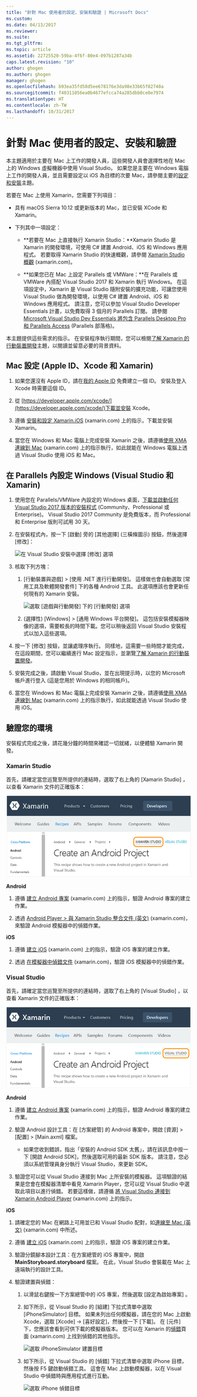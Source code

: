 ```yaml
---
title: "針對 Mac 使用者的設定、安裝和驗證 | Microsoft Docs"
ms.custom: 
ms.date: 04/13/2017
ms.reviewer: 
ms.suite: 
ms.tgt_pltfrm: 
ms.topic: article
ms.assetid: 22725520-59ba-4f6f-80e4-097b1287a34b
caps.latest.revision: "10"
author: ghogen
ms.author: ghogen
manager: ghogen
ms.openlocfilehash: b93ea35fd58d5ee678176e3da98e33b65f82740a
ms.sourcegitcommit: f40311056ea0b4677efcca74a285dbb0ce0e7974
ms.translationtype: HT
ms.contentlocale: zh-TW
ms.lasthandoff: 10/31/2017
---
```

# <a name="setup-install-and-verifications-for-mac-users"></a>針對 Mac 使用者的設定、安裝和驗證
本主題適用於主要在 Mac 上工作的開發人員，這些開發人員會選擇性地在 Mac 上的 Windows 虛擬機器中使用 Visual Studio。 如果您是主要在 Windows 電腦上工作的開發人員，並且需要設定以 iOS 為目標的次要 Mac，請參閱主要的[設定和安裝](../cross-platform/setup-and-install.md)主題。

 若要在 Mac 上使用 Xamarin，您需要下列項目：

-   具有 macOS Sierra 10.12 或更新版本的 Mac，並已安裝 XCode 和 Xamarin。

-   下列其中一項設定：

    -   **若要在 Mac 上直接執行 Xamarin Studio：**Xamarin Studio 是 Xamarin 的開發環境，可使用 C# 建置 Android、iOS 和 Windows 應用程式。  若要取得 Xamarin Studio 的快速概觀，請參閱 [Xamarin Studio 概觀](https://xamarin.com/studio) (xamarin.com)。

    -   **如果您已在 Mac 上設定 Parallels 或 VMWare：**在 Parallels 或 VMWare 內搭配 Visual Studio 2017 和 Xamarin 執行 Windows。  在這項設定中，Xamarin 是 Visual Studio 隨附安裝的擴充功能，可讓您使用 Visual Studio 做為開發環境，以使用 C# 建置 Android、iOS 和 Windows 應用程式。  請注意，您可以參加 Visual Studio Developer Essentials 計畫，以免費取得 3 個月的 Parallels 訂閱。 請參閱 [Microsoft Visual Studio Dev Essentials 將包含 Parallels Desktop Pro 和 Parallels Access](http://blog.parallels.com/blog/2015/11/18/visual-studio-dev-essentials/) (Parallels 部落格)。

 本主題提供這些需求的指示。  在安裝程序執行期間，您可以檢閱[了解 Xamarin 的行動裝置開發](../cross-platform/learn-about-mobile-development-with-xamarin.md)主題，以閱讀並留意必要的背景資料。

##  <a name="mac"></a> Mac 設定 (Apple ID、Xcode 和 Xamarin)

1.  如果您還沒有 Apple ID，請在[我的 Apple ID](https://appleid.apple.com/) 免費建立一個 ID。 安裝及登入 Xcode 時需要這個 ID。

2.  從 [https://developer.apple.com/xcode/](https://developer.apple.com/xcode/)下載並安裝 Xcode。

3.  遵循 [安裝和設定 Xamarin.iOS](http://developer.xamarin.com/guides/ios/getting_started/installation/mac/) (xamarin.com) 上的指示，下載並安裝 Xamarin。

4.  當您在 Windows 和 Mac 電腦上完成安裝 Xamarin 之後，請遵循[使用 XMA 連線到 Mac](http://developer.xamarin.com/guides/ios/getting_started/installation/windows/#Connecting_to_the_Mac_Using_XMA) (xamarin.com) 上的指示執行，如此就能在 Windows 電腦上透過 Visual Studio 使用 iOS 和 Mac。

##  <a name="windows"></a> 在 Parallels 內設定 Windows (Visual Studio 和 Xamarin)

1.  使用您在 Parallels/VMWare 內設定的 Windows 桌面，[下載並啟動任何 Visual Studio 2017 版本的安裝程式](https://www.visualstudio.com/downloads/) (Community、Professional 或 Enterprise)。 Visual Studio 2017 Community 是免費版本，而 Professional 和 Enterprise 版則可試用 30 天。

2.  在安裝程式內，按一下 [啟動] 旁的 [其他選擇] (三橫條圖示) 按鈕，然後選擇 [修改]：  
  
     ![在 Visual Studio 安裝中選擇 [修改] 選項](../cross-platform/media/cross-plat-xamarin-setup-1a.png "跨平台 Xamarin 設定 1")  
  
3.  核取下列方塊：

    1.  [行動裝置與遊戲] > [使用 .NET 進行行動開發]。 這樣做也會自動選取 [常用工具及軟體開發套件] 下的各種 Android 工具。 此選項應該也會更新任何現有的 Xamarin 安裝。  
  
         ![選取 [遊戲與行動開發] 下的 [行動開發] 選項](../cross-platform/media/cross-plat-xamarin-setup-2a.png "跨平台 Xamarin 設定 2")  
  
    2. (選擇性) [Windows] > [通用 Windows 平台開發]。 這包括安裝模擬器映像的選項，需要較長的時間下載。您可以稍後返回 Visual Studio 安裝程式以加入這些選項。  

4.  按一下 [修改] 按鈕，並讓處理序執行。 同樣地，這需要一些時間才能完成，在這段期間，您可以繼續進行 Mac 設定指示，並瀏覽[了解 Xamarin 的行動裝置開發](../cross-platform/learn-about-mobile-development-with-xamarin.md)。

5.  安裝完成之後，請啟動 Visual Studio，並在出現提示時，以您的 Microsoft 帳戶進行登入 (這是您用於 Windows 的相同帳戶)。

6.  當您在 Windows 和 Mac 電腦上完成安裝 Xamarin 之後，請遵循[使用 XMA 連線到 Mac](http://developer.xamarin.com/guides/ios/getting_started/installation/windows/#Connecting_to_the_Mac_Using_XMA) (xamarin.com) 上的指示執行，如此就能透過 Visual Studio 使用 iOS。

##  <a name="verify"></a> 驗證您的環境
 安裝程式完成之後，請花幾分鐘的時間來確認一切就緒，以便體驗 Xamarin 開發。

### <a name="xamarin-studio"></a>Xamarin Studio
 首先，請確定當您巡覽至所提供的連結時，選取了右上角的 [Xamarin Studio]  ，以查看 Xamarin 文件的正確版本：

 ![選取 Xamarin Studio 以查看 Xamarin.com 上的正確文件](../cross-platform/media/crossplat-xamarin-mac-1.png "CrossPlat Xamarin Mac 1")

**Android**

1.  遵循 [建立 Android 專案](http://developer.xamarin.com/recipes/android/general/projects/create_an_android_project/) (xamarin.com) 上的指示，驗證 Android 專案的建立作業。

2.  透過 [Android Player > 與 Xamarin Studio 整合文件 (英文)](https://developer.xamarin.com/guides/android/getting_started/installation/android-player/#Integration_with_Xamarin_Studio) (xamarin.com)，來驗證 Android 模擬器中的偵錯作業。

**iOS**

1.  遵循 [建立 iOS](http://developer.xamarin.com/recipes/ios/general/projects/create_an_ios_project/) (xamarin.com) 上的指示，驗證 iOS 專案的建立作業。

2.  透過 [在模擬器中偵錯文件](https://developer.xamarin.com/guides/ios/deployment,_testing,_and_metrics/debugging_in_xamarin_ios/#Debugging_on_the_Simulator) (xamarin.com)，驗證 iOS 模擬器中的偵錯作業。

### <a name="visual-studio"></a>Visual Studio
 首先，請確定當您巡覽至所提供的連結時，選取了右上角的 [Visual Studio]  ，以查看 Xamarin 文件的正確版本：

 ![選取 Visual Studio 以查看 Xamarin.com 上的正確文件](../cross-platform/media/crossplat-xamarin-mac-2.png "CrossPlat Xamarin Mac 2")

**Android**

1.  遵循 [建立 Android 專案](http://developer.xamarin.com/recipes/android/general/projects/create_an_android_project/) (xamarin.com) 上的指示，驗證 Android 專案的建立作業。

2.  驗證 Android 設計工具：在 [方案總管] 的 Android 專案中，開啟 [資源] > [配置] > [Main.axml] 檔案。

    -   如果您收到錯誤，指出「安裝的 Android SDK 太舊」，請在該訊息中按一下 [開啟 Android SDK]，然後選取可用的最新 SDK 版本。 請注意，您必須以系統管理員身分執行 Visual Studio，來更新 SDK。

3.  驗證您可以從 Visual Studio 連接到 Mac 上所安裝的模擬器。  這項驗證的結果是您會在模擬器清單中看見 Xamarin Player，您可以從 Visual Studio 中選取此項目以進行偵錯。  若要這樣做，請遵循 [將 Visual Studio 連接到 Xamarin Android Player](http://developer.xamarin.com/guides/android/deployment,_testing,_and_metrics/android-player-with-visual-studio-in-vm/) (xamarin.com) 上的指示。

**iOS**

1.  請確定您的 Mac 在網路上可用並已和 Visual Studio 配對，如[連線至 Mac (英文)](https://developer.xamarin.com/guides/ios/getting_started/installation/windows/#Connecting_to_the_Mac) (xamarin.com) 中所述。

2.  遵循 [建立 iOS](http://developer.xamarin.com/recipes/ios/general/projects/create_an_ios_project/) (xamarin.com) 上的指示，驗證 iOS 專案的建立作業。

3.  驗證分鏡腳本設計工具：在方案總管的 iOS 專案中，開啟 **MainStoryboard.storyboard** 檔案。 在此，Visual Studio 會裝載在 Mac 上遠端執行的設計工具。

4.  驗證建置與偵錯：

    1.  以滑鼠右鍵按一下方案總管中的 iOS 專案，然後選取 [設定為啟始專案] 。

    2.  如下所示，從 Visual Studio 的 [組建] 下拉式清單中選取 [iPhoneSimulator] 目標。 如果未列出任何模擬器，請在您的 Mac 上啟動 Xcode，選取 [Xcode] -> [喜好設定]，然後按一下 [下載]。 在 [元件]  下，您應該會看到可供下載的模擬器版本。 您可以在 Xamarin 的[偵錯](https://developer.xamarin.com/guides/ios/deployment,_testing,_and_metrics/debugging_in_xamarin_ios/#Debugging_on_the_Simulator)頁面 (xamarin.com) 上找到偵錯的其他指示。

         ![選取 iPhoneSimulator 建置目標](../cross-platform/media/crossplat-xamarin-verify-5.png "CrossPlat Xamarin 驗證 5")

    3.  如下所示，從 Visual Studio 的 [偵錯] 下拉式清單中選取 iPhone 目標，然後按 F5 鍵啟動偵錯工具。 這會在 Mac 上啟動模擬器，以在 Visual Studio 中偵錯時與應用程式進行互動。

         ![選取 iPhone 偵錯目標](../cross-platform/media/crossplat-xamarin-verify-6.png "CrossPlat Xamarin 驗證 6")